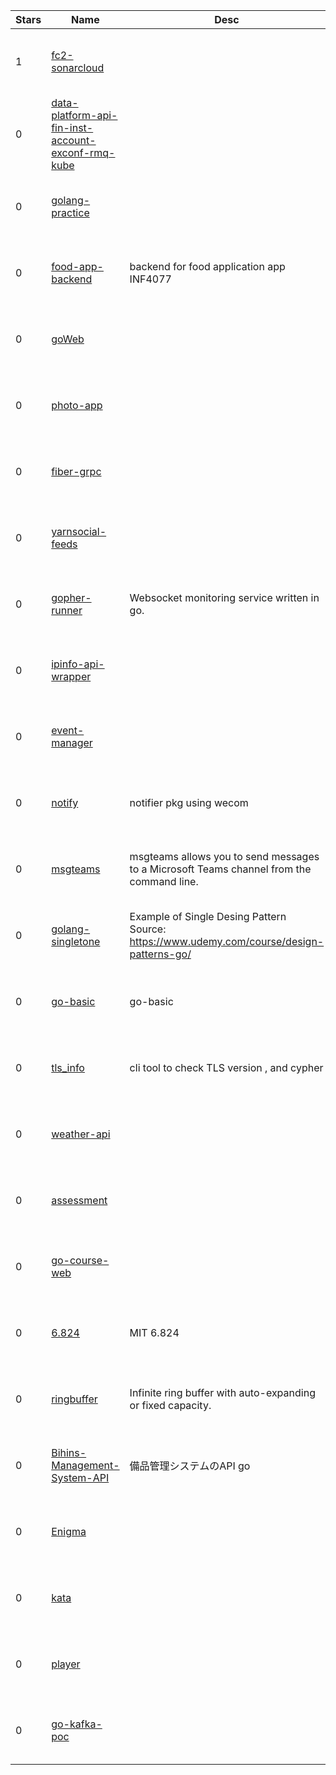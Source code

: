 | Stars | Name | Desc | Created | 
| ----- | ------- | ------------- | ------------- |
| 1 | [fc2-sonarcloud](https://github.com/riquena96/fc2-sonarcloud) |  | 2022-12-20 00:14:13 +0000 UTC |
| 0 | [data-platform-api-fin-inst-account-exconf-rmq-kube](https://github.com/latonaio/data-platform-api-fin-inst-account-exconf-rmq-kube) |  | 2022-12-20 00:09:42 +0000 UTC |
| 0 | [golang-practice](https://github.com/booyouon/golang-practice) |  | 2022-12-20 01:13:37 +0000 UTC |
| 0 | [food-app-backend](https://github.com/koybigino/food-app-backend) | backend for food application app INF4077 | 2022-12-20 00:24:21 +0000 UTC |
| 0 | [goWeb](https://github.com/PKUfudawei/goWeb) |  | 2022-12-20 00:01:54 +0000 UTC |
| 0 | [photo-app](https://github.com/cbellee/photo-app) |  | 2022-12-20 00:54:16 +0000 UTC |
| 0 | [fiber-grpc](https://github.com/femike/fiber-grpc) |  | 2022-12-20 01:03:11 +0000 UTC |
| 0 | [yarnsocial-feeds](https://github.com/marado/yarnsocial-feeds) |  | 2022-12-20 01:34:21 +0000 UTC |
| 0 | [gopher-runner](https://github.com/Dominic-Wassef/gopher-runner) | Websocket monitoring service written in go. | 2022-12-20 00:31:40 +0000 UTC |
| 0 | [ipinfo-api-wrapper](https://github.com/matt-h1s/ipinfo-api-wrapper) |  | 2022-12-20 00:05:46 +0000 UTC |
| 0 | [event-manager](https://github.com/xuejiatong/event-manager) |  | 2022-12-20 01:11:55 +0000 UTC |
| 0 | [notify](https://github.com/arlsclu/notify) | notifier pkg using wecom | 2022-12-20 01:22:17 +0000 UTC |
| 0 | [msgteams](https://github.com/marco-ostaska/msgteams) | msgteams allows you to send messages to a Microsoft Teams channel from the command line. | 2022-12-20 00:37:47 +0000 UTC |
| 0 | [golang-singletone](https://github.com/fabiorubim/golang-singletone) | Example of Single Desing Pattern Source: https://www.udemy.com/course/design-patterns-go/ | 2022-12-20 00:15:24 +0000 UTC |
| 0 | [go-basic](https://github.com/dulloor/go-basic) | go-basic | 2022-12-20 00:38:22 +0000 UTC |
| 0 | [tls_info](https://github.com/copyleftdev/tls_info) | cli tool to check TLS version , and cypher | 2022-12-20 00:44:21 +0000 UTC |
| 0 | [weather-api](https://github.com/bkyoung/weather-api) |  | 2022-12-20 01:17:14 +0000 UTC |
| 0 | [assessment](https://github.com/sing3demons/assessment) |  | 2022-12-20 00:31:14 +0000 UTC |
| 0 | [go-course-web](https://github.com/TBgo93/go-course-web) |  | 2022-12-20 00:45:35 +0000 UTC |
| 0 | [6.824](https://github.com/y5mei/6.824) | MIT 6.824 | 2022-12-20 00:50:30 +0000 UTC |
| 0 | [ringbuffer](https://github.com/fufuok/ringbuffer) | Infinite ring buffer with auto-expanding or fixed capacity. | 2022-12-20 01:11:58 +0000 UTC |
| 0 | [Bihins-Management-System-API](https://github.com/Shakkuuu/Bihins-Management-System-API) | 備品管理システムのAPI go | 2022-12-20 01:34:50 +0000 UTC |
| 0 | [Enigma](https://github.com/BrandonTRamos/Enigma) |  | 2022-12-20 00:53:25 +0000 UTC |
| 0 | [kata](https://github.com/mig-elgt/kata) |  | 2022-12-20 00:15:55 +0000 UTC |
| 0 | [player](https://github.com/skong888/player) |  | 2022-12-20 00:41:00 +0000 UTC |
| 0 | [go-kafka-poc](https://github.com/timothyyv/go-kafka-poc) |  | 2022-12-20 01:07:52 +0000 UTC |

